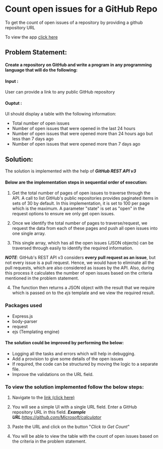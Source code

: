 # Count open issues for a GitHub Repo

To get the count of open issues of a repository by providing a github repository URL

To view the app [click here](http://github-open-issue-count.herokuapp.com/)

## Problem Statement:

#### Create a repository on GitHub and write a program in any programming language that will do the following:

#### Input :
 User can provide a link to any public GitHub repository

#### Ouptut :
 UI should display a table with the following information:

* Total number of open issues
* Number of open issues that were opened in the last 24 hours
* Number of open issues that were opened more than 24 hours ago but less than 7 days ago
* Number of open issues that were opened more than 7 days ago


## Solution:
 The solution is implemented with the help of __*GitHub REST API v3*__

#### Below are the implementation steps in sequential order of execution:
 1. Get the total number of pages of open issues to traverse through the API. A call to list GitHub's public repositories provides paginated items in sets of 30 by default. In this implementation, it is set to 100 per page which is the maximum.
 A parameter "state" is set as "open" in the request options to ensure we only get open issues.

 2. Once we identify the total number of pages to traverse/request, we request the data from each of these pages and push all open issues into one single array.

 3. This single array, which has all the open issues (JSON objects) can be traversed through easily to identify the required information.
 
 __*NOTE*__: GitHub's REST API v3 considers **every pull request as an issue**, but not every issue is a pull request. 
 Hence, we would have to eliminate all the pull requests, which are also considered as issues by the API. Also, during this process it calculates the number of open issues based on the criteria mentioned in the problem statement.

 4. The function then returns a JSON object with the result that we require which is passed on to the *ejs* template and we view the required result.


### Packages used
* Express.js
* body-parser
* request
* ejs (Templating engine)


#### The solution could be improved by performing the below:
* Logging all the tasks and errors which will help in debugging.
* Add a provision to give some details of the open issues
* If required, the code can be structured by moving the logic to a separate file. 
* Improve the validations on the URL field.


### To view the solution implemented follow the below steps:
1. Navigate to the [link (click here)](http://github-open-issue-count.herokuapp.com/)

2. You will see a simple UI with a single URL field. Enter a GitHub repository URL in this field.
__*Example URL*__:*https://github.com/Microsoft/calculator*

3. Paste the URL and click on the button "*Click to Get Count*"

4. You will be able to view the table with the count of open issues based on the criteria in the problem statement.